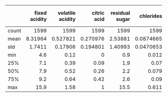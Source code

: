|       |   fixed acidity |   volatile acidity |   citric acid |   residual sugar |    chlorides |   free sulfur dioxide |   total sulfur dioxide |       density |          pH |   sulphates |    alcohol |     quality |
|:------|----------------:|-------------------:|--------------:|-----------------:|-------------:|----------------------:|-----------------------:|--------------:|------------:|------------:|-----------:|------------:|
| count |      1599       |        1599        |   1599        |       1599       | 1599         |             1599      |              1599      | 1599          | 1599        | 1599        | 1599       | 1599        |
| mean  |         8.31964 |           0.527821 |      0.270976 |          2.53881 |    0.0874665 |               15.8749 |                46.4678 |    0.996747   |    3.31111  |    0.658149 |   10.423   |    5.63602  |
| std   |         1.7411  |           0.17906  |      0.194801 |          1.40993 |    0.0470653 |               10.4602 |                32.8953 |    0.00188733 |    0.154386 |    0.169507 |    1.06567 |    0.807569 |
| min   |         4.6     |           0.12     |      0        |          0.9     |    0.012     |                1      |                 6      |    0.99007    |    2.74     |    0.33     |    8.4     |    3        |
| 25%   |         7.1     |           0.39     |      0.09     |          1.9     |    0.07      |                7      |                22      |    0.9956     |    3.21     |    0.55     |    9.5     |    5        |
| 50%   |         7.9     |           0.52     |      0.26     |          2.2     |    0.079     |               14      |                38      |    0.99675    |    3.31     |    0.62     |   10.2     |    6        |
| 75%   |         9.2     |           0.64     |      0.42     |          2.6     |    0.09      |               21      |                62      |    0.997835   |    3.4      |    0.73     |   11.1     |    6        |
| max   |        15.9     |           1.58     |      1        |         15.5     |    0.611     |               72      |               289      |    1.00369    |    4.01     |    2        |   14.9     |    8        |